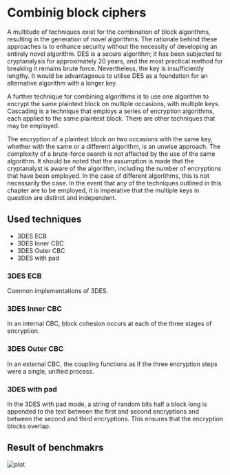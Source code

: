 # Combinig block ciphers

A multitude of techniques exist for the combination of block algorithms, resulting in the generation of novel algorithms. The rationale behind these approaches is to enhance security without the necessity of developing an entirely novel algorithm. DES is a secure algorithm; it has been subjected to cryptanalysis for approximately 20 years, and the most practical method for breaking it remains brute force. Nevertheless, the key is insufficiently lengthy. It would be advantageous to utilise DES as a foundation for an alternative algorithm with a longer key.

A further technique for combining algorithms is to use one algorithm to encrypt the same plaintext block on multiple occasions, with multiple keys. Cascading is a technique that employs a series of encryption algorithms, each applied to the same plaintext block. There are other techniques that may be employed.

The encryption of a plaintext block on two occasions with the same key, whether with the same or a different algorithm, is an unwise approach. The complexity of a brute-force search is not affected by the use of the same algorithm. It should be noted that the assumption is made that the cryptanalyst is aware of the algorithm, including the number of encryptions that have been employed. In the case of different algorithms, this is not necessarily the case. In the event that any of the techniques outlined in this chapter are to be employed, it is imperative that the multiple keys in question are distinct and independent.

## Used techniques

- 3DES ECB
- 3DES Inner CBC
- 3DES Outer CBC
- 3DES with pad

### 3DES ECB

Common implementations of 3DES. 

### 3DES Inner CBC

In an internal CBC, block cohesion occurs at each of the three stages of encryption.

### 3DES Outer CBC

In an external CBC, the coupling functions as if the three encryption steps were a single, unified process.

### 3DES with pad

In the 3DES with pad mode, a string of random bits half a block long is appended to the text between the first and second encryptions and between the second and third encryptions. This ensures that the encryption blocks overlap.

## Result of benchmakrs
![plot](https://github.com/user-attachments/assets/311a8778-fe19-4b0f-99da-e8e93da5a32f)
